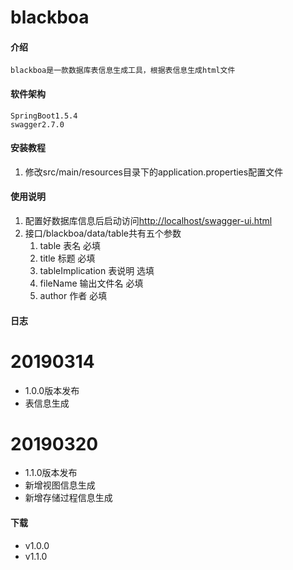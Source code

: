 # blackboa

#### 介绍
	blackboa是一款数据库表信息生成工具，根据表信息生成html文件

#### 软件架构
	SpringBoot1.5.4
	swagger2.7.0


#### 安装教程

1. 修改src/main/resources目录下的application.properties配置文件


#### 使用说明

1. 配置好数据库信息后启动访问[http://localhost/swagger-ui.html](http://localhost/swagger-ui.html)
2. 接口/blackboa/data/table共有五个参数
	1. table 表名 必填
	2. title 标题 必填
	3. tableImplication 表说明 选填
	4. fileName 输出文件名 必填
	5. author 作者 必填

#### 日志

# 20190314 #
- 1.0.0版本发布
- 表信息生成

# 20190320 #
- 1.1.0版本发布
- 新增视图信息生成
- 新增存储过程信息生成

#### 下载
- v1.0.0 
- v1.1.0 